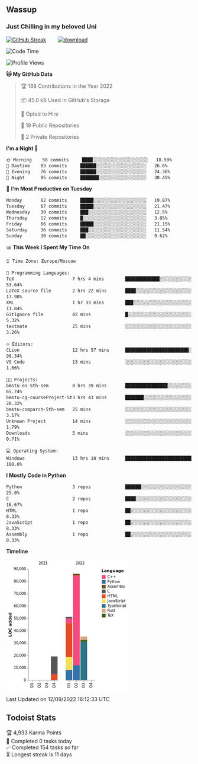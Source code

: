 ## Wassup 
### Just Chilling in my beloved Uni 

<!--
-->

[![GitHub Streak](http://github-readme-streak-stats.herokuapp.com?user=archeoss&theme=shades-of-purple&hide_border=true&date_format=j%20M%5B%20Y%5D)](https://git.io/streak-stats)&nbsp;&nbsp;&nbsp;&nbsp;&nbsp;&nbsp;&nbsp;&nbsp;[![download](https://user-images.githubusercontent.com/68448737/147796309-d8b65b1d-4dde-40d9-b03a-2b42aaa6cd43.jpeg)
](http://bmstu.ru/)

<!--START_SECTION:waka-->
![Code Time](http://img.shields.io/badge/Code%20Time-527%20hrs%205%20mins-blue)

![Profile Views](http://img.shields.io/badge/Profile%20Views-1-blue)

**🐱 My GitHub Data** 

> 🏆 188 Contributions in the Year 2022
 > 
> 📦 45.0 kB Used in GitHub's Storage 
 > 
> 💼 Opted to Hire
 > 
> 📜 19 Public Repositories 
 > 
> 🔑 2 Private Repositories  
 > 
**I'm a Night 🦉** 

```text
🌞 Morning    58 commits     ████░░░░░░░░░░░░░░░░░░░░░   18.59% 
🌆 Daytime    83 commits     ██████░░░░░░░░░░░░░░░░░░░   26.6% 
🌃 Evening    76 commits     ██████░░░░░░░░░░░░░░░░░░░   24.36% 
🌙 Night      95 commits     ███████░░░░░░░░░░░░░░░░░░   30.45%

```
📅 **I'm Most Productive on Tuesday** 

```text
Monday       62 commits     █████░░░░░░░░░░░░░░░░░░░░   19.87% 
Tuesday      67 commits     █████░░░░░░░░░░░░░░░░░░░░   21.47% 
Wednesday    39 commits     ███░░░░░░░░░░░░░░░░░░░░░░   12.5% 
Thursday     12 commits     █░░░░░░░░░░░░░░░░░░░░░░░░   3.85% 
Friday       66 commits     █████░░░░░░░░░░░░░░░░░░░░   21.15% 
Saturday     36 commits     ███░░░░░░░░░░░░░░░░░░░░░░   11.54% 
Sunday       30 commits     ██░░░░░░░░░░░░░░░░░░░░░░░   9.62%

```


📊 **This Week I Spent My Time On** 

```text
⌚︎ Time Zone: Europe/Moscow

💬 Programming Languages: 
TeX                      7 hrs 4 mins        █████████████░░░░░░░░░░░░   53.64% 
LaTeX source file        2 hrs 22 mins       ████░░░░░░░░░░░░░░░░░░░░░   17.98% 
XML                      1 hr 33 mins        ███░░░░░░░░░░░░░░░░░░░░░░   11.84% 
GitIgnore file           42 mins             █░░░░░░░░░░░░░░░░░░░░░░░░   5.32% 
textmate                 25 mins             ░░░░░░░░░░░░░░░░░░░░░░░░░   3.26%

🔥 Editors: 
CLion                    12 hrs 57 mins      ████████████████████████░   98.34% 
VS Code                  13 mins             ░░░░░░░░░░░░░░░░░░░░░░░░░   1.66%

🐱‍💻 Projects: 
bmstu-os-5th-sem         8 hrs 39 mins       ████████████████░░░░░░░░░   65.74% 
bmstu-cg-courseProject-5t3 hrs 43 mins       ███████░░░░░░░░░░░░░░░░░░   28.32% 
bmstu-comparch-5th-sem   25 mins             ░░░░░░░░░░░░░░░░░░░░░░░░░   3.17% 
Unknown Project          14 mins             ░░░░░░░░░░░░░░░░░░░░░░░░░   1.79% 
Downloads                5 mins              ░░░░░░░░░░░░░░░░░░░░░░░░░   0.71%

💻 Operating System: 
Windows                  13 hrs 10 mins      █████████████████████████   100.0%

```

**I Mostly Code in Python** 

```text
Python                   3 repos             ██████░░░░░░░░░░░░░░░░░░░   25.0% 
C                        2 repos             ████░░░░░░░░░░░░░░░░░░░░░   16.67% 
HTML                     1 repo              ██░░░░░░░░░░░░░░░░░░░░░░░   8.33% 
JavaScript               1 repo              ██░░░░░░░░░░░░░░░░░░░░░░░   8.33% 
Assembly                 1 repo              ██░░░░░░░░░░░░░░░░░░░░░░░   8.33%

```


**Timeline**

![Chart not found](https://raw.githubusercontent.com/archeoss/archeoss/master/charts/bar_graph.png) 


 Last Updated on 12/09/2022 16:12:33 UTC
<!--END_SECTION:waka-->

## Todoist Stats

<!-- TODO-IST:START -->
🏆  4,933 Karma Points           
🌸  Completed 0 tasks today           
✅  Completed 154 tasks so far           
⏳  Longest streak is 11 days
<!-- TODO-IST:END -->
